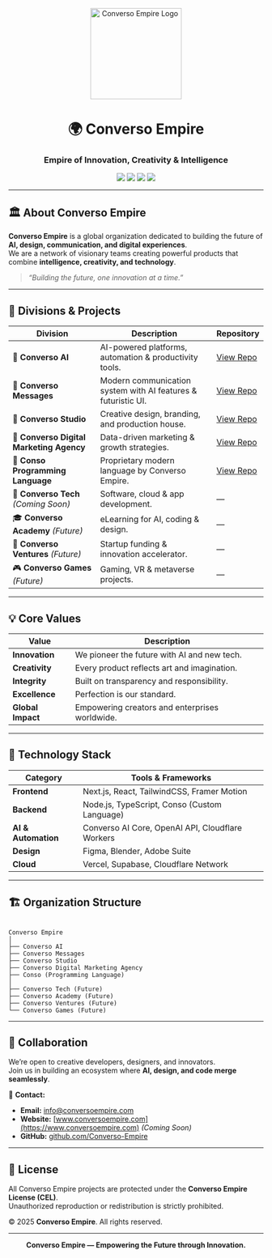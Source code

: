 <p align="center">
  <img src="https://raw.githubusercontent.com/ConversoEmpire/.github/main/profile/logo.png" width="180" alt="Converso Empire Logo"/>
</p>

<h1 align="center">🌍 Converso Empire</h1>
<h3 align="center">Empire of Innovation, Creativity & Intelligence</h3>

<p align="center">
  <a href="https://github.com/ConversoEmpire"><img src="https://img.shields.io/badge/Organization-Converso%20Empire-gold?style=flat-square&logo=github" /></a>
  <a href="#"><img src="https://img.shields.io/badge/Founded-2025-blueviolet?style=flat-square" /></a>
  <a href="#"><img src="https://img.shields.io/badge/Focus-AI%20%7C%20Design%20%7C%20Innovation-black?style=flat-square" /></a>
  <a href="#"><img src="https://img.shields.io/badge/Language-Conso%20%26%20JavaScript-orange?style=flat-square" /></a>
</p>

---

## 🏛️ About Converso Empire

**Converso Empire** is a global organization dedicated to building the future of **AI, design, communication, and digital experiences**.  
We are a network of visionary teams creating powerful products that combine **intelligence, creativity, and technology**.

> *“Building the future, one innovation at a time.”*

---

## 🧩 Divisions & Projects

| Division | Description | Repository |
|-----------|--------------|-------------|
| 🤖 **Converso AI** | AI-powered platforms, automation & productivity tools. | [View Repo](https://github.com/ConversoEmpire/Converso-AI) |
| 💬 **Converso Messages** | Modern communication system with AI features & futuristic UI. | [View Repo](https://github.com/ConversoEmpire/Converso-Messages) |
| 🎨 **Converso Studio** | Creative design, branding, and production house. | [View Repo](https://github.com/ConversoEmpire/Converso-Studio) |
| 🚀 **Converso Digital Marketing Agency** | Data-driven marketing & growth strategies. | [View Repo](https://github.com/ConversoEmpire/Converso-Digital-Marketing) |
| 🧬 **Conso Programming Language** | Proprietary modern language by Converso Empire. | [View Repo](https://github.com/ConversoEmpire/Conso) |
| 🧠 **Converso Tech** *(Coming Soon)* | Software, cloud & app development. | — |
| 🎓 **Converso Academy** *(Future)* | eLearning for AI, coding & design. | — |
| 💼 **Converso Ventures** *(Future)* | Startup funding & innovation accelerator. | — |
| 🎮 **Converso Games** *(Future)* | Gaming, VR & metaverse projects. | — |

---

## 💡 Core Values

| Value | Description |
|--------|--------------|
| **Innovation** | We pioneer the future with AI and new tech. |
| **Creativity** | Every product reflects art and imagination. |
| **Integrity** | Built on transparency and responsibility. |
| **Excellence** | Perfection is our standard. |
| **Global Impact** | Empowering creators and enterprises worldwide. |

---

## 🧠 Technology Stack

| Category | Tools & Frameworks |
|-----------|--------------------|
| **Frontend** | Next.js, React, TailwindCSS, Framer Motion |
| **Backend** | Node.js, TypeScript, Conso (Custom Language) |
| **AI & Automation** | Converso AI Core, OpenAI API, Cloudflare Workers |
| **Design** | Figma, Blender, Adobe Suite |
| **Cloud** | Vercel, Supabase, Cloudflare Network |

---

## 🏗️ Organization Structure

```

Converso Empire
│
├── Converso AI
├── Converso Messages
├── Converso Studio
├── Converso Digital Marketing Agency
├── Conso (Programming Language)
│
├── Converso Tech (Future)
├── Converso Academy (Future)
├── Converso Ventures (Future)
└── Converso Games (Future)

```

---

## 🤝 Collaboration

We’re open to creative developers, designers, and innovators.  
Join us in building an ecosystem where **AI, design, and code merge seamlessly**.

📩 **Contact:**  
- **Email:** info@conversoempire.com  
- **Website:** [www.conversoempire.com](https://www.conversoempire.com) *(Coming Soon)*  
- **GitHub:** [github.com/Converso-Empire](https://github.com/Converso-Empire)  

---

## 🏁 License

All Converso Empire projects are protected under the **Converso Empire License (CEL)**.  
Unauthorized reproduction or redistribution is strictly prohibited.

© 2025 **Converso Empire**. All rights reserved.

---

<p align="center">
  <b>Converso Empire — Empowering the Future through Innovation.</b>
</p>
